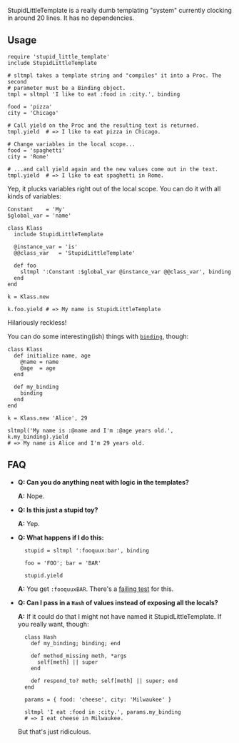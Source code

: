 StupidLittleTemplate is a really dumb templating "system" currently clocking in
around 20 lines. It has no dependencies.

Usage
-----
    require 'stupid_little_template'
    include StupidLittleTemplate

    # sltmpl takes a template string and "compiles" it into a Proc. The second
    # parameter must be a Binding object.
    tmpl = sltmpl 'I like to eat :food in :city.', binding

    food = 'pizza'
    city = 'Chicago'
    
    # Call yield on the Proc and the resulting text is returned.
    tmpl.yield  # => I like to eat pizza in Chicago.

    # Change variables in the local scope...
    food = 'spaghetti'
    city = 'Rome'

    # ...and call yield again and the new values come out in the text.
    tmpl.yield  # => I like to eat spaghetti in Rome.

Yep, it plucks variables right out of the local scope. You can do it with all
kinds of variables:

    Constant    = 'My'
    $global_var = 'name'

    class Klass
      include StupidLittleTemplate

      @instance_var = 'is'
      @@class_var   = 'StupidLittleTemplate'

      def foo
        sltmpl ':Constant :$global_var @instance_var @@class_var', binding
      end
    end

    k = Klass.new

    k.foo.yield # => My name is StupidLittleTemplate

Hilariously reckless!

You can do some interesting(ish) things with [`binding`][1], though:

    class Klass
      def initialize name, age
        @name = name
        @age  = age
      end

      def my_binding
        binding
      end
    end

    k = Klass.new 'Alice', 29

    sltmpl('My name is :@name and I'm :@age years old.', k.my_binding).yield
    # => My name is Alice and I'm 29 years old.

[1]: http://www.ruby-doc.org/core/classes/Kernel.html#M001448

FAQ
---

* **Q: Can you do anything neat with logic in the templates?**

  **A:** Nope.


* **Q: Is this just a stupid toy?**

  **A:** Yep.

* **Q: What happens if I do this:**

        stupid = sltmpl ':fooquux:bar', binding

        foo = 'FOO'; bar = 'BAR'

        stupid.yield

  **A:** You get `:fooquuxBAR`. There's a [failing test] for this.

[failing test]: https://github.com/jrunning/StupidLittleTemplate/blob/master/test/template_test.rb#L64-76


* **Q: Can I pass in a `Hash` of values instead of exposing all the locals?**

  **A:** If it could do that I might not have named it StupidLittleTemplate. If
  you really want, though:

        class Hash
          def my_binding; binding; end
        
          def method_missing meth, *args
            self[meth] || super
          end
        
          def respond_to? meth; self[meth] || super; end
        end
        
        params = { food: 'cheese', city: 'Milwaukee' }
        
        sltmpl 'I eat :food in :city.', params.my_binding
        # => I eat cheese in Milwaukee.

    But that's just ridiculous.
